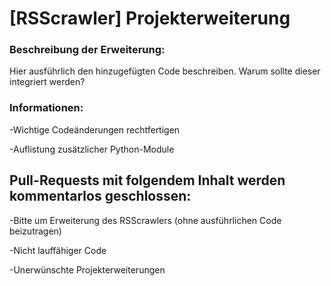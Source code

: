 # [RSScrawler] Projekterweiterung

### Beschreibung der Erweiterung:

Hier ausführlich den hinzugefügten Code beschreiben. Warum sollte dieser integriert werden?

### Informationen:

-Wichtige Codeänderungen rechtfertigen

-Auflistung zusätzlicher Python-Module

## Pull-Requests mit folgendem Inhalt werden kommentarlos geschlossen:

-Bitte um Erweiterung des RSScrawlers (ohne ausführlichen Code beizutragen)

-Nicht lauffähiger Code

-Unerwünschte Projekterweiterungen